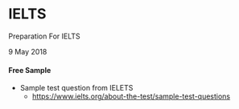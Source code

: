 # IELTS
Preparation For IELTS 

9 May 2018
#### Free Sample  
- Sample test question from IELETS 
  - https://www.ielts.org/about-the-test/sample-test-questions

